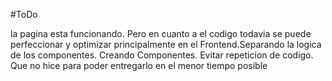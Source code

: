 #ToDo

la pagina esta funcionando. Pero en cuanto a el codigo todavia se puede perfeccionar y optimizar principalmente en el Frontend.Separando la logica de los componentes. Creando Componentes. Evitar repeticion de codigo. Que no hice para poder entregarlo en el menor tiempo posible
